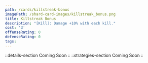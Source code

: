 ```yaml
---
path: /cards/killstreak-bonus
imagePath: /shard-card-images/killstreak_bonus.png
title: Killstreak Bonus
description: "[Kill]: Damage +10% with each kill."
cost: '3'
offenseRating: 0
defenseRating: 0
tags:
---
```

::details-section
Coming Soon
::
::strategies-section
Coming Soon
::